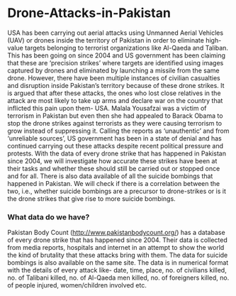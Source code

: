 # Drone-Attacks-in-Pakistan

USA has been carrying out aerial attacks using Unmanned Aerial Vehicles (UAV) or drones inside the territory of Pakistan in order to eliminate high-value targets belonging to terrorist organizations like Al-Qaeda and Taliban. This has been going on since 2004 and US government has been claiming that these are ‘precision strikes’ where targets are identified using images captured by drones and eliminated by launching a missile from the same drone. However, there have been multiple instances of civilian casualties and disruption inside Pakistan’s territory because of these drone strikes. It is argued that after these attacks, the ones who lost close relatives in the attack are most likely to take up arms and declare war on the country that inflicted this pain upon them- USA. Malala Yousafzai was a victim of terrorism in Pakistan but even then she had appealed to Barack Obama to stop the drone strikes against terrorists as they were causing terrorism to grow instead of suppressing it. Calling the reports as ‘unauthentic’ and from ‘unreliable sources’, US government has been in a state of denial and has continued carrying out these attacks despite recent political pressure and protests. With the data of every drone strike that has happened in Pakistan since 2004, we will investigate how accurate these strikes have been at their tasks and whether these should still be carried out or stopped once and for all. There is also data available of all the suicide bombings that happened in Pakistan. We will check if there is a correlation between the two, i.e., whether suicide bombings are a precursor to drone-strikes or is it the drone strikes that give rise to more suicide bombings. 

### What data do we have?
Pakistan Body Count (http://www.pakistanbodycount.org/) has a database of every drone strike that has happened since 2004. Their data is collected from media reports, hospitals and internet in an attempt to show the world the kind of brutality that these attacks bring with them.  The data for suicide bombings is also available on the same site. The data is in numerical format with the details of every attack like- date, time, place, no. of civilians killed, no. of Talibani killed, no. of Al-Qaeda men killed, no. of foreigners killed, no. of people injured, women/children involved etc. 
